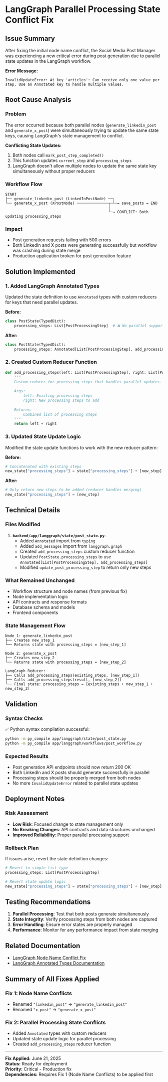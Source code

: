 # LangGraph Parallel Processing State Conflict Fix

## Issue Summary
After fixing the initial node name conflict, the Social Media Post Manager was experiencing a new critical error during post generation due to parallel state updates in the LangGraph workflow.

**Error Message:**
```
InvalidUpdateError: At key 'articles': Can receive only one value per step. Use an Annotated key to handle multiple values.
```

## Root Cause Analysis

### Problem
The error occurred because both parallel nodes (`generate_linkedin_post` and `generate_x_post`) were simultaneously trying to update the same state keys, causing LangGraph's state management to conflict.

**Conflicting State Updates:**
1. Both nodes call `mark_post_step_completed()`
2. This function updates `current_step` and `processing_steps` 
3. LangGraph doesn't allow multiple nodes to update the same state key simultaneously without proper reducers

### Workflow Flow
```
START
├── generate_linkedin_post (LinkedInPostNode) ──┐
└── generate_x_post (XPostNode) ──────────────┬─┴─→ save_posts → END
                                              │
                                              └─→ CONFLICT: Both updating processing_steps
```

### Impact
- Post generation requests failing with 500 errors
- Both LinkedIn and X posts were generating successfully but workflow was crashing during state merge
- Production application broken for post generation feature

## Solution Implemented

### 1. Added LangGraph Annotated Types
Updated the state definition to use `Annotated` types with custom reducers for keys that need parallel updates.

**Before:**
```python
class PostState(TypedDict):
    processing_steps: List[PostProcessingStep]  # ❌ No parallel support
```

**After:**
```python
class PostState(TypedDict):
    processing_steps: Annotated[List[PostProcessingStep], add_processing_steps]  # ✅ Parallel support
```

### 2. Created Custom Reducer Function
```python
def add_processing_steps(left: List[PostProcessingStep], right: List[PostProcessingStep]) -> List[PostProcessingStep]:
    """
    Custom reducer for processing steps that handles parallel updates.
    
    Args:
        left: Existing processing steps
        right: New processing steps to add
        
    Returns:
        Combined list of processing steps
    """
    return left + right
```

### 3. Updated State Update Logic
Modified the state update functions to work with the new reducer pattern:

**Before:**
```python
# Concatenated with existing steps
new_state["processing_steps"] = state["processing_steps"] + [new_step]
```

**After:**
```python
# Only return new steps to be added (reducer handles merging)
new_state["processing_steps"] = [new_step]
```

## Technical Details

### Files Modified
1. **`backend/app/langgraph/state/post_state.py`**:
   - Added `Annotated` import from `typing`
   - Added `add_messages` import from `langgraph.graph`
   - Created `add_processing_steps` custom reducer function
   - Updated `PostState.processing_steps` to use `Annotated[List[PostProcessingStep], add_processing_steps]`
   - Modified `update_post_processing_step` to return only new steps

### What Remained Unchanged
- Workflow structure and node names (from previous fix)
- Node implementation logic
- API contracts and response formats
- Database schema and models
- Frontend components

### State Management Flow
```
Node 1: generate_linkedin_post
├── Creates new_step_1
└── Returns state with processing_steps = [new_step_1]

Node 2: generate_x_post  
├── Creates new_step_2
└── Returns state with processing_steps = [new_step_2]

LangGraph Reducer:
├── Calls add_processing_steps(existing_steps, [new_step_1])
├── Calls add_processing_steps(result, [new_step_2])
└── Final state: processing_steps = [existing_steps + new_step_1 + new_step_2]
```

## Validation

### Syntax Checks
✅ Python syntax compilation successful:
```bash
python -m py_compile app/langgraph/state/post_state.py
python -m py_compile app/langgraph/workflows/post_workflow.py
```

### Expected Results
- Post generation API endpoints should now return 200 OK
- Both LinkedIn and X posts should generate successfully in parallel
- Processing steps should be properly merged from both nodes
- No more `InvalidUpdateError` related to parallel state updates

## Deployment Notes

### Risk Assessment
- **Low Risk**: Focused change to state management only
- **No Breaking Changes**: API contracts and data structures unchanged
- **Improved Reliability**: Proper parallel processing support

### Rollback Plan
If issues arise, revert the state definition changes:
```python
# Revert to simple list type
processing_steps: List[PostProcessingStep]

# Revert state update logic
new_state["processing_steps"] = state["processing_steps"] + [new_step]
```

## Testing Recommendations

1. **Parallel Processing**: Test that both posts generate simultaneously
2. **State Integrity**: Verify processing steps from both nodes are captured
3. **Error Handling**: Ensure error states are properly managed
4. **Performance**: Monitor for any performance impact from state merging

## Related Documentation
- [LangGraph Node Name Conflict Fix](./LANGGRAPH_NODE_NAME_CONFLICT_FIX.md)
- [LangGraph Annotated Types Documentation](https://langchain-ai.github.io/langgraph/concepts/low_level/#reducers)

## Summary of All Fixes Applied

### Fix 1: Node Name Conflicts
- Renamed `"linkedin_post"` → `"generate_linkedin_post"`
- Renamed `"x_post"` → `"generate_x_post"`

### Fix 2: Parallel Processing State Conflicts  
- Added `Annotated` types with custom reducers
- Updated state update logic for parallel processing
- Created `add_processing_steps` reducer function

---
**Fix Applied:** June 21, 2025  
**Status:** Ready for deployment  
**Priority:** Critical - Production fix  
**Dependencies:** Requires Fix 1 (Node Name Conflicts) to be applied first
